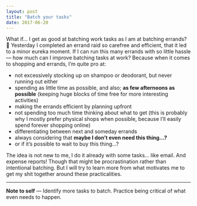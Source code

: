 ```yaml
---
layout: post
title: "Batch your tasks"
date: 2017-06-20
---
```


What if… I get as good at batching work tasks as I am at batching errands? 🤔 Yesterday I completed an errand raid so carefree and efficient, that it led to a minor eureka moment. If I can run this many errands with so little hassle — how much can I improve batching tasks at work? Because when it comes to shopping and errands, I’m quite pro at:

- not excessively stocking up on shampoo or deodorant, but never running out either
- spending as little time as possible, and also; **as few afternoons as possible** (keeping huge blocks of time free for more interesting activities)
- making the errands efficient by planning upfront
- not spending too much time thinking about what to get (this is probably why I mostly prefer physical shops when possible, because I’ll easily spend forever shopping online)
- differentiating between next and someday errands
- always considering that **maybe I don’t even need this thing…?**
- or if it’s possible to wait to buy this thing…?

The idea is not new to me, I do it already with some tasks… like email. And expense reports! Though that might be procrastination rather than intentional batching. But I will try to learn more from what motivates me to get my shit together around these practicalities.

---

**Note to self** — Identify more tasks to batch. Practice being critical of what even needs to happen.
